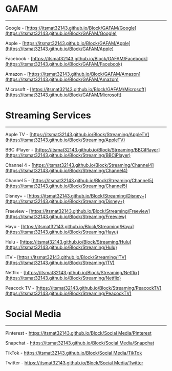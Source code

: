 # GAFAM
***
Google - [https://itsmat32143.github.io/Block/GAFAM/Google](https://itsmat32143.github.io/Block/GAFAM/Google)

Apple - [https://itsmat32143.github.io/Block/GAFAM/Apple](https://itsmat32143.github.io/Block/GAFAM/Apple)

Facebook - [https://itsmat32143.github.io/Block/GAFAM/Facebook](https://itsmat32143.github.io/Block/GAFAM/Facebook)

Amazon - [https://itsmat32143.github.io/Block/GAFAM/Amazon](https://itsmat32143.github.io/Block/GAFAM/Amazon)

Microsoft - [https://itsmat32143.github.io/Block/GAFAM/Microsoft](https://itsmat32143.github.io/Block/GAFAM/Microsoft)


# Streaming Services
***
Apple TV - [https://itsmat32143.github.io/Block/Streaming/AppleTV](https://itsmat32143.github.io/Block/Streaming/AppleTV)

BBC iPlayer - [https://itsmat32143.github.io/Block/Streaming/BBCiPlayer](https://itsmat32143.github.io/Block/Streaming/BBCiPlayer)

Channel 4 - [https://itsmat32143.github.io/Block/Streaming/Channel4](https://itsmat32143.github.io/Block/Streaming/Channel4)

Channel 5 - [https://itsmat32143.github.io/Block/Streaming/Channel5](https://itsmat32143.github.io/Block/Streaming/Channel5)

Disney+ - [https://itsmat32143.github.io/Block/Streaming/Disney+](https://itsmat32143.github.io/Block/Streaming/Disney+)

Freeview - [https://itsmat32143.github.io/Block/Streaming/Freeview](https://itsmat32143.github.io/Block/Streaming/Freeview)

Hayu - [https://itsmat32143.github.io/Block/Streaming/Hayu](https://itsmat32143.github.io/Block/Streaming/Hayu)

Hulu - [https://itsmat32143.github.io/Block/Streaming/Hulu](https://itsmat32143.github.io/Block/Streaming/Hulu)

ITV - [https://itsmat32143.github.io/Block/Streaming/ITV](https://itsmat32143.github.io/Block/Streaming/ITV)

Netflix - [https://itsmat32143.github.io/Block/Streaming/Netflix](https://itsmat32143.github.io/Block/Streaming/Netflix)

Peacock TV - [https://itsmat32143.github.io/Block/Streaming/PeacockTV](https://itsmat32143.github.io/Block/Streaming/PeacockTV)


# Social Media
***
Pinterest - [https://itsmat32143.github.io/Block/Social Media/Pinterest](https://itsmat32143.github.io/Block/Streaming/Pinterest)

Snapchat - [https://itsmat32143.github.io/Block/Social Media/Snapchat](https://itsmat32143.github.io/Block/Streaming/Snapchat)

TikTok - [https://itsmat32143.github.io/Block/Social Media/TikTok](https://itsmat32143.github.io/Block/Streaming/TikTok)

Twitter - [https://itsmat32143.github.io/Block/Social Media/Twitter](https://itsmat32143.github.io/Block/Streaming/Twitter)
